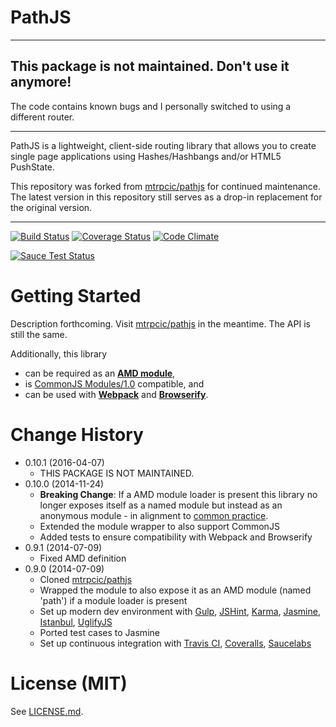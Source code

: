 # PathJS

---

## This package is not maintained. Don't use it anymore!

The code contains known bugs and I personally switched to using a different router.

---

PathJS is a lightweight, client-side routing library that allows you to create single page applications using Hashes/Hashbangs and/or HTML5 PushState.

This repository was forked from [mtrpcic/pathjs](https://github.com/mtrpcic/pathjs) for continued maintenance. The latest version in this repository still serves as a drop-in replacement for the original version.

---

[![Build Status](https://travis-ci.org/analog-nico/pathjs-amd.svg?branch=master)](https://travis-ci.org/analog-nico/pathjs-amd) [![Coverage Status](https://img.shields.io/coveralls/analog-nico/pathjs-amd.svg?branch=master)](https://coveralls.io/r/analog-nico/pathjs-amd?branch=master) [![Code Climate](https://codeclimate.com/github/analog-nico/pathjs-amd.png)](https://codeclimate.com/github/analog-nico/pathjs-amd)

[![Sauce Test Status](https://saucelabs.com/browser-matrix/analog-nico.svg)](https://saucelabs.com/u/analog-nico)

# Getting Started

Description forthcoming.
Visit [mtrpcic/pathjs](https://github.com/mtrpcic/pathjs) in the meantime. The API is still the same.

Additionally, this library
- can be required as an [**AMD module**](http://requirejs.org/docs/whyamd.html#amd),
- is [CommonJS Modules/1.0](http://wiki.commonjs.org/wiki/Modules/1.0) compatible, and
- can be used with [**Webpack**](http://webpack.github.io) and [**Browserify**](http://browserify.org).

# Change History

- 0.10.1 (2016-04-07)
    - THIS PACKAGE IS NOT MAINTAINED.
- 0.10.0 (2014-11-24)
    - **Breaking Change**: If a AMD module loader is present this library no longer exposes itself as a named module but instead as an anonymous module - in alignment to [common practice](https://github.com/jrburke/requirejs/wiki/Updating-existing-libraries#register-as-an-anonymous-module-).
    - Extended the module wrapper to also support CommonJS
    - Added tests to ensure compatibility with Webpack and Browserify
- 0.9.1 (2014-07-09)
    - Fixed AMD definition
- 0.9.0 (2014-07-09)
	- Cloned [mtrpcic/pathjs](https://github.com/mtrpcic/pathjs)
	- Wrapped the module to also expose it as an AMD module (named 'path') if a module loader is present
	- Set up modern dev environment with [Gulp](http://gulpjs.com), [JSHint](http://www.jshint.com), [Karma](http://karma-runner.github.io), [Jasmine](http://jasmine.github.io), [Istanbul](http://gotwarlost.github.io/istanbul/), [UglifyJS](http://lisperator.net/uglifyjs/)
	- Ported test cases to Jasmine
	- Set up continuous integration with [Travis CI](https://travis-ci.org), [Coveralls](https://coveralls.io), [Saucelabs](https://saucelabs.com)

# License (MIT)

See [LICENSE.md](LICENSE.md).
